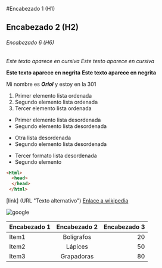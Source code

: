 #Encabezado 1 (H1)
## Encabezado 2 (H2)
###### Encabezado 6 (H6)

*Este texto aparece en cursiva*
_Este texto aparece en cursiva_

**Este texto aparece en negrita**
__Este texto aparece en negrita__

Mi nombre es __*Oriol*__ y estoy en la 301 

1. Primer elemento lista ordenada
2. Segundo elemento lista ordenada
3. Tercer elemento lista ordenada

* Primer elemento lista desordenada
* Segundo elemento lista desordenada

- Otra lista desordenada
- Segundo elemento lista desordenada

+ Tercer formato lista desordenada
+ Segundo elemento


````html
<Html>
  <head>
  </head>
 </html>
````

[link] (URL "Texto alternativo")
[Enlace a wikipedia](https://es.wikipedia.org "Haciendo click vas a la WIKIPEDIA")

![google](https://user-images.githubusercontent.com/113420705/191205772-9891401d-f84d-4d89-bf7a-7c4130f8d378.png)

| Encabezado 1 | Encabezado 2 | Encabezado 3 |
| ------------ | :----------: | -----------: |
| Item1        | Bolígrafos   | 20           |
| Item2        | Lápices      | 50           |
| Item3        | Grapadoras   | 80           |
